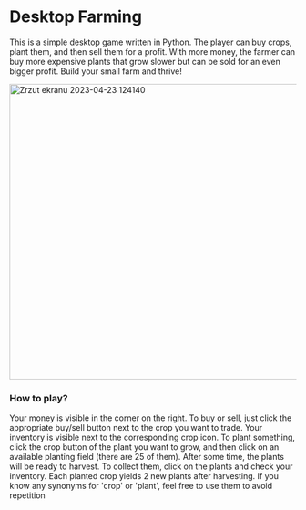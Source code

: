 <h1>Desktop Farming</h1>

This is a simple desktop game written in Python. The player can buy crops, plant them, and then sell them for a profit.
With more money, the farmer can buy more expensive plants that grow slower but can be sold for an even bigger profit.
Build your small farm and thrive!

<img width="518" alt="Zrzut ekranu 2023-04-23 124140" src="https://user-images.githubusercontent.com/72267881/233835532-a7c8e2b5-6b90-4b36-add6-6731542dcaff.png">

<h3> How to play? </h3>
Your money is visible in the corner on the right. To buy or sell, just click the appropriate buy/sell button next to the crop you want to trade. 
Your inventory is visible next to the corresponding crop icon. To plant something, click the crop button of the plant you want to grow,
and then click on an available planting field (there are 25 of them). After some time, the plants will be ready to harvest. To collect them,
click on the plants and check your inventory.
Each planted crop yields 2 new plants after harvesting. If you know any synonyms for 'crop' or 'plant', feel free to use them to avoid repetition
